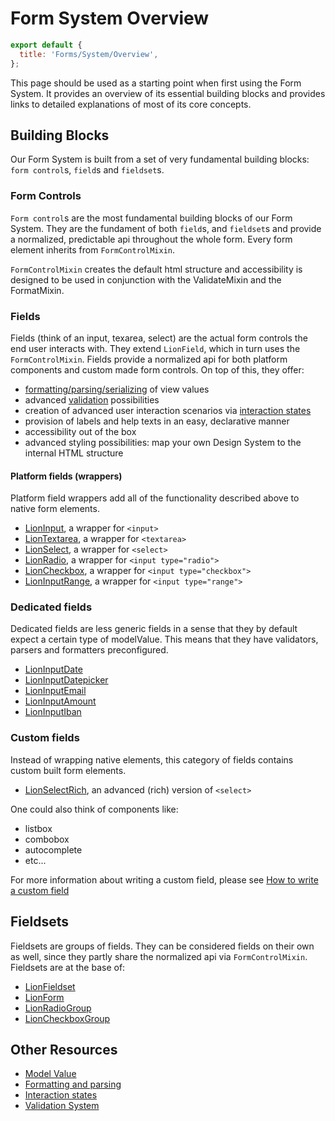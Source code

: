 [//]: # 'AUTO INSERT HEADER PREPUBLISH'

# Form System Overview

```js script
export default {
  title: 'Forms/System/Overview',
};
```

This page should be used as a starting point when first using the Form System.
It provides an overview of its essential building blocks and provides links to detailed explanations
of most of its core concepts.

## Building Blocks

Our Form System is built from a set of very fundamental building blocks: `form control`s, `field`s and `fieldset`s.

### Form Controls

`Form control`s are the most fundamental building blocks of our Form System.
They are the fundament of both `field`s, and `fieldset`s and provide a normalized, predictable api
throughout the whole form.
Every form element inherits from `FormControlMixin`.

`FormControlMixin` creates the default html structure
and accessibility is designed to be used in conjunction with the ValidateMixin and the FormatMixin.

### Fields

Fields (think of an input, texarea, select) are the actual form controls the end user interacts with.
They extend `LionField`, which in turn uses the `FormControlMixin`.
Fields provide a normalized api for both platform components and custom made form controls.
On top of this, they offer:

- [formatting/parsing/serializing](?path=/docs/forms-system-formatting-and-parsing--parser) of view values
- advanced [validation](?path=/docs/forms-validation-overview--main#validate) possibilities
- creation of advanced user interaction scenarios via [interaction states](?path=/docs/forms-system-interaction-states--interaction-states)
- provision of labels and help texts in an easy, declarative manner
- accessibility out of the box
- advanced styling possibilities: map your own Design System to the internal HTML structure

#### Platform fields (wrappers)

Platform field wrappers add all of the functionality described above to native form elements.

- [LionInput](?path=/docs/forms-input--default-story), a wrapper for `<input>`
- [LionTextarea](?path=/docs/forms-textarea--default-story), a wrapper for `<textarea>`
- [LionSelect](?path=/docs/forms-select--default-story), a wrapper for `<select>`
- [LionRadio](?path=/docs/forms-radio-group--default-story), a wrapper for `<input type="radio">`
- [LionCheckbox](?path=/docs/forms-checkbox-group--default-story), a wrapper for `<input type="checkbox">`
- [LionInputRange](?path=/docs/forms-input-range--default-story), a wrapper for `<input type="range">`

### Dedicated fields

Dedicated fields are less generic fields in a sense that they by default expect a certain type of
modelValue. This means that they have validators, parsers and formatters preconfigured.

- [LionInputDate](?path=/docs/forms-input-date--default-story)
- [LionInputDatepicker](?path=/docs/forms-input-datepicker--default-story)
- [LionInputEmail](?path=/docs/forms-input-email--default-story)
- [LionInputAmount](?path=/docs/forms-input-amount--default-story)
- [LionInputIban](?path=/docs/forms-input-iban--default-story)

### Custom fields

Instead of wrapping native elements, this category of fields contains custom built
form elements.

- [LionSelectRich](?path=/docs/forms-select-rich--default-story), an advanced (rich) version of `<select>`

One could also think of components like:

- listbox
- combobox
- autocomplete
- etc...

For more information about writing a custom field, please see [How to write a custom field](?path=/docs/forms-system-creating-a-custom-field--page)

## Fieldsets

Fieldsets are groups of fields. They can be considered fields on their own as well, since they
partly share the normalized api via `FormControlMixin`.
Fieldsets are at the base of:

- [LionFieldset](?path=/docs/forms-fieldset-overview--page)
- [LionForm](?path=/docs/forms-form-overview--page)
- [LionRadioGroup](?path=/docs/forms-radio-group--default-story)
- [LionCheckboxGroup](?path=/docs/forms-checkbox-group--default-story)

## Other Resources

- [Model Value](?path=/docs/forms-system-modelvalue--page)
- [Formatting and parsing](?path=/docs/forms-system-formatting-and-parsing--parser)
- [Interaction states](?path=/docs/forms-system-interaction-states--interaction-states)
- [Validation System](?path=/docs/forms-validation-overview--main#validate)
